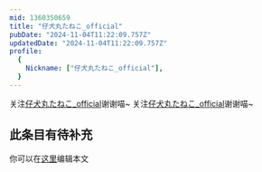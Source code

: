 ```yaml
---
mid: 1360350659
title: "仔犬丸たねこ_official"
pubDate: "2024-11-04T11:22:09.757Z"
updatedDate: "2024-11-04T11:22:09.757Z"
profile:
  {
    Nickname: ["仔犬丸たねこ_official"],
  }
---
```


关注[仔犬丸たねこ_official](https://space.bilibili.com/1360350659)谢谢喵~ 关注[仔犬丸たねこ_official](https://space.bilibili.com/1360350659)谢谢喵~

## 此条目有待补充
你可以在[这里](https://github.com/Yuhanawa/VTuber.ICU-Content/edit/master/v/仔犬丸たねこ_official/index.md)编辑本文
